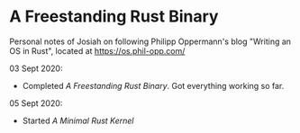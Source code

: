 # A Freestanding Rust Binary
Personal notes of Josiah on following Philipp Oppermann's blog "Writing an OS in Rust", located at https://os.phil-opp.com/

03 Sept 2020:
- Completed *A Freestanding Rust Binary*. Got everything working so far.

05 Sept 2020:
- Started *A Minimal Rust Kernel*
